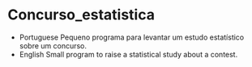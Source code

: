 # Concurso_estatistica
- Portuguese
Pequeno programa para levantar um estudo estatístico sobre um concurso.
- English
Small program to raise a statistical study about a contest.
